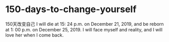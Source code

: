 # 150-days-to-change-yourself
150天改变自己
I will die at 15: 24 p.m. on December 21, 2019, and be reborn at 1: 00 p.m. on December 25, 2019. I will face myself and reality, and I will love her when I come back.
